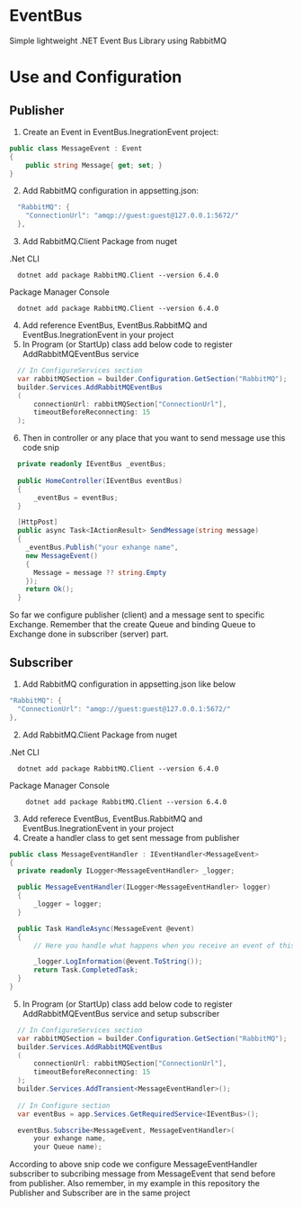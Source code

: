 # EventBus
Simple lightweight .NET Event Bus Library using RabbitMQ

Use and Configuration
=====================
## Publisher

1. Create an Event in EventBus.InegrationEvent project:
```csharp
public class MessageEvent : Event
{
    public string Message{ get; set; }
}
```

2. Add RabbitMQ configuration in appsetting.json:
```csharp
  "RabbitMQ": {
    "ConnectionUrl": "amqp://guest:guest@127.0.0.1:5672/"
  },
  ```
  3. Add RabbitMQ.Client Package from nuget 
  
  .Net CLI
  ```console
    dotnet add package RabbitMQ.Client --version 6.4.0
  ```
  Package Manager Console
  ```console
    dotnet add package RabbitMQ.Client --version 6.4.0
  ```
  4. Add reference EventBus, EventBus.RabbitMQ and EventBus.InegrationEvent in your project
  5. In Program (or StartUp) class add below code to register AddRabbitMQEventBus service
  ```csharp
    // In ConfigureServices section
    var rabbitMQSection = builder.Configuration.GetSection("RabbitMQ");
    builder.Services.AddRabbitMQEventBus
    (
        connectionUrl: rabbitMQSection["ConnectionUrl"],
        timeoutBeforeReconnecting: 15
    );
  ```
  6. Then in controller or any place that you want to send message use this code snip
  
  ```csharp
    private readonly IEventBus _eventBus;
    
    public HomeController(IEventBus eventBus)
    {
        _eventBus = eventBus;
    }

    [HttpPost]
    public async Task<IActionResult> SendMessage(string message)
    {
      _eventBus.Publish("your exhange name",
      new MessageEvent()
      {
        Message = message ?? string.Empty
      });
      return Ok();
    }
  ```
  So far we configure publisher (client) and a message sent to specific Exchange. Remember that the create Queue and binding Queue to Exchange done in subscriber (server) part.
  
  ## Subscriber
  
  1. Add RabbitMQ configuration in appsetting.json like below
  ```csharp
  "RabbitMQ": {
    "ConnectionUrl": "amqp://guest:guest@127.0.0.1:5672/"
  },
  ```
  2. Add RabbitMQ.Client Package from nuget 
  
  .Net CLI
  ```console
    dotnet add package RabbitMQ.Client --version 6.4.0
  ```
Package Manager Console
```console
    dotnet add package RabbitMQ.Client --version 6.4.0
  ```
  3. Add referece EventBus, EventBus.RabbitMQ and EventBus.InegrationEvent in your project
  4. Create a handler class to get sent message from publisher
  ```csharp
  public class MessageEventHandler : IEventHandler<MessageEvent>
  {
    private readonly ILogger<MessageEventHandler> _logger;

    public MessageEventHandler(ILogger<MessageEventHandler> logger)
    {
        _logger = logger;
    }

    public Task HandleAsync(MessageEvent @event)
    {
        // Here you handle what happens when you receive an event of this type from the event bus.

        _logger.LogInformation(@event.ToString());
        return Task.CompletedTask;
    }
  }
  ```
  
  5. In Program (or StartUp) class add below code to register AddRabbitMQEventBus service and setup subscriber
  ```csharp
    // In ConfigureServices section
    var rabbitMQSection = builder.Configuration.GetSection("RabbitMQ");
    builder.Services.AddRabbitMQEventBus
    (
        connectionUrl: rabbitMQSection["ConnectionUrl"],
        timeoutBeforeReconnecting: 15
    );
    builder.Services.AddTransient<MessageEventHandler>();
    
    // In Configure section
    var eventBus = app.Services.GetRequiredService<IEventBus>();

    eventBus.Subscribe<MessageEvent, MessageEventHandler>(
        your exhange name,
        your Queue name);
  ```
  
  According to above snip code we configure MessageEventHandler subscriber to subcribing message from MessageEvent that send before from publisher. Also remember, in my example in this repository the Publisher and Subscriber are in the same project
